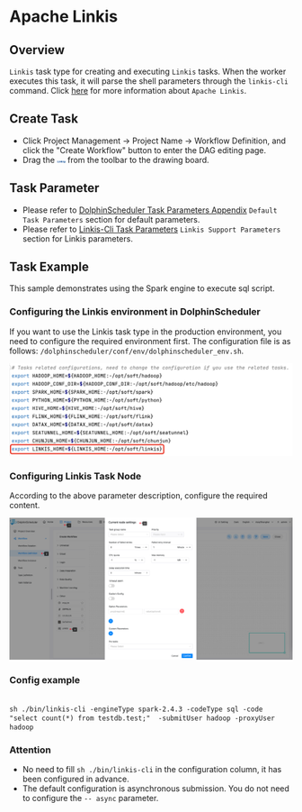 # Apache Linkis

## Overview

`Linkis` task type for creating and executing `Linkis` tasks. When the worker executes this task, it will parse the shell parameters through the `linkis-cli` command.
Click [here](https://linkis.apache.org/) for more information about `Apache Linkis`.

## Create Task

- Click Project Management -> Project Name -> Workflow Definition, and click the "Create Workflow" button to enter the DAG editing page.
- Drag the <img src="../../../../img/tasks/icons/linkis.png" width="15"/> from the toolbar to the drawing board.

## Task Parameter

[//]: # (TODO: use the commented anchor below once our website template supports this syntax)
[//]: # (- Please refer to [DolphinScheduler Task Parameters Appendix]&#40;appendix.md#default-task-parameters&#41; `Default Task Parameters` section for default parameters.)

- Please refer to [DolphinScheduler Task Parameters Appendix](appendix.md) `Default Task Parameters` section for default parameters.
- Please refer to [Linkis-Cli Task Parameters](https://linkis.apache.org/zh-CN/docs/latest/user-guide/linkiscli-manual) `Linkis Support Parameters` section for Linkis parameters.

## Task Example

This sample demonstrates using the Spark engine to execute sql script.

### Configuring the Linkis environment in DolphinScheduler

If you want to use the Linkis task type in the production environment, you need to configure the required environment first. The configuration file is as follows: `/dolphinscheduler/conf/env/dolphinscheduler_env.sh`.

![linkis_task01](../../../../img/tasks/demo/linkis_task01.png)

### Configuring Linkis Task Node

According to the above parameter description, configure the required content.

![linkis_task02](../../../../img/tasks/demo/linkis_task02.png)

### Config example

```Config

sh ./bin/linkis-cli -engineType spark-2.4.3 -codeType sql -code "select count(*) from testdb.test;"  -submitUser hadoop -proxyUser hadoop 

```

### Attention

- No need to fill `sh ./bin/linkis-cli` in the configuration column, it has been configured in advance.
- The default configuration is asynchronous submission. You do not need to configure the `-- async` parameter.
